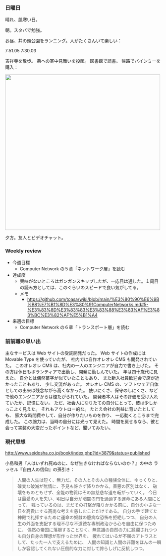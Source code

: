 ### 日曜日

晴れ、肌寒い日。

朝。スタバで勉強。

お昼、井の頭公園をランニング。人がたくさんいて楽しい：

7:51.05
7:30.03

吉祥寺を散歩。
弟への寒中見舞いを投函。
図書館で読書。
帰路でバインミーを購入：

<img src="https://i.imgur.com/a51JFcE.jpg" width="500">

夕方。友人とビデオチャット。

### Weekly review

- 今週目標
  - Computer Network の５章「ネットワーク層」を読む
- 達成度
  - 興味がないところはガンガンスキップしたが、一応目は通した。１周目の読み方としては、このぐらいのスピードで良い気がしてる。
  - メモ
    - https://github.com/toasa/wiki/blob/main/%E3%80%90%E6%9B%B8%E7%B1%8D%E3%80%91ComputerNetworks.md#5-%E3%83%8D%E3%83%83%E3%83%88%E3%83%AF%E3%83%BC%E3%82%AF%E5%B1%A4
- 来週の目標
  - Computer Network の６章「トランスポート層」を読む

### 前前職の思い出

主なサービスは Web サイトの受託開発だった。
Web サイトの作成には Movable Type を使っていたが、
社内では自作オレオレ CMS も開発されていた。
このオレオレ CMS は、社内の一人のエンジニアが自力で書き上げた。
その方は休日もボランティアで出勤し、開発に勤しんでいた。
年は四十歳代に見えた。
自分とは偶然苗字が似ていたこともあり、
また新入社員歓迎会で席が近かったこともあり、
少し交流があった。
オレオレ CMS の、ソフトウェア自体としての出来は残念ながら高くなかった。
使いにくさ、保守のしにくさ、などで他のエンジニアからは煙たがられていた。
開発者本人はその評価を受け入れていたか、記憶にない。
ただ、社会人になりたての自分にとって、彼は少しかっこよく見えた。
それもアウトロー的な。
たとえ会社の利益に背いたとしても、
膨大な時間費やして、自分が作りたいものを作り、
一応動くところまで完成した。
この腕力は、当時の自分には光って見えた。
時間を戻せるなら、彼と会って実装の大変だったポイントなど、聞いてみたい。

### 現代思想

http://www.seidosha.co.jp/book/index.php?id=3879&status=published

小島和男『人はいずれ死ぬのに、なぜ生きなければならないのか？』の中の
ラッセル『自由人の信仰』の孫引き：

> 人間の人生は短く、無力だ。その人とその人の種族全体に、ゆっくりと、
> 確実な破滅が無情に、予見も許さず降りかかる。善悪の区別はなく、
> 破壊をものともせず、全能の物質はその無慈悲な道を転がっていく。
> 今日は最愛の人を失い、明日は自分が暗闇の門を通過する運命にある人間にとって、
> 残っているのは、まだその打撃が降りかかる前に、自分の小さな一日を高貴にする高尚な考えを慈しむことだけである。
> 自分の手で建てた神殿で礼拝するために運命の奴隷の臆病な恐怖を拒絶しつつ、
> 自分の人生の外面を支配する理不尽な不道徳な専制政治から心を自由に保つために、
> 偶然の帝国に落胆することなく、無意識の自然の力に蹂躙されつつも自分自身の理想が形作った世界を、
> 疲れてはいるが不屈のアトラスとして、たった一人で支えるために、
> 人間の知識と人間の非難をほんの一瞬しか容認してくれない圧倒的な力に対して誇らしげに反抗しつつ。
